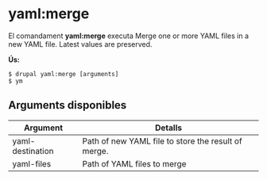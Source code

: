 # yaml:merge
El comandament **yaml:merge** executa Merge one or more YAML files in a new YAML file. Latest values are preserved.

**Ús:**
```
$ drupal yaml:merge [arguments] 
$ ym  
```

## Arguments disponibles
Argument | Detalls
---------|-------------
yaml-destination | Path of new YAML file to store the result of merge.
yaml-files | Path of YAML files to merge
